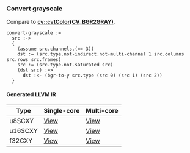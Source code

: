 ### Convert grayscale
Compare to **[cv::cvtColor(CV_BGR2GRAY)](http://docs.opencv.org/modules/imgproc/doc/miscellaneous_transformations.html#cvtcolor)**.

    convert-grayscale :=
      src :->
      {
        (assume src.channels.(== 3))
        dst := (src.type.not-indirect.not-multi-channel 1 src.columns src.rows src.frames)
        src := (src.type.not-saturated src)
        (dst src) :=>
          dst :<- (bgr-to-y src.type (src 0) (src 1) (src 2))
      }

#### Generated LLVM IR
| Type    | Single-core | Multi-core |
|---------|-------------|------------|
| u8SCXY  | [View](https://raw.githubusercontent.com/biometrics/likely/gh-pages/ir/benchmarks/convert_grayscale_u8SXY_u8SCXY.ll)   | [View](https://raw.githubusercontent.com/biometrics/likely/gh-pages/ir/benchmarks/convert_grayscale_u8SXY_u8SCXY_m.ll)   |
| u16SCXY | [View](https://raw.githubusercontent.com/biometrics/likely/gh-pages/ir/benchmarks/convert_grayscale_u16SXY_u16SCXY.ll) | [View](https://raw.githubusercontent.com/biometrics/likely/gh-pages/ir/benchmarks/convert_grayscale_u16SXY_u16SCXY_m.ll) |
| f32CXY  | [View](https://raw.githubusercontent.com/biometrics/likely/gh-pages/ir/benchmarks/convert_grayscale_f32XY_f32CXY.ll)   | [View](https://raw.githubusercontent.com/biometrics/likely/gh-pages/ir/benchmarks/convert_grayscale_f32XY_f32CXY.ll)     |
